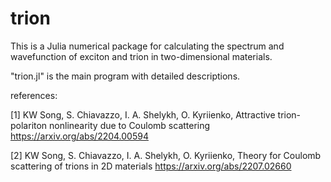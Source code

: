 # trion
This is a Julia numerical package for calculating the spectrum and wavefunction of exciton and trion in two-dimensional materials.

"trion.jl" is the main program with detailed descriptions.

references:

[1] KW Song, S. Chiavazzo, I. A. Shelykh, O. Kyriienko, Attractive trion-polariton nonlinearity due to Coulomb scattering
    https://arxiv.org/abs/2204.00594
    
[2] KW Song, S. Chiavazzo, I. A. Shelykh, O. Kyriienko, Theory for Coulomb scattering of trions in 2D materials
    https://arxiv.org/abs/2207.02660
